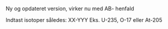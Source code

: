 Ny og opdateret version, virker nu med AB- henfald

Indtast isotoper således: XX-YYY
Eks. U-235, O-17 eller At-205
